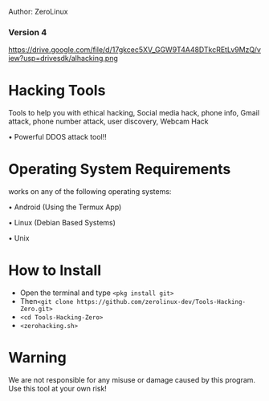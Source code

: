 Author: ZeroLinux 
### Version 4

https://drive.google.com/file/d/17gkcec5XV_GGW9T4A48DTkcREtLv9MzQ/view?usp=drivesdk/alhacking.png

# Hacking Tools
Tools to help you with ethical hacking, Social media hack, phone info, Gmail attack, phone number attack, user discovery, Webcam Hack

• Powerful DDOS attack tool!!

# Operating System Requirements
works on any of the following operating systems:

• Android (Using the Termux App)

• Linux (Debian Based Systems)

• Unix

# How to Install
* Open the terminal and type `<pkg install git>`
* Then`<git clone https://github.com/zerolinux-dev/Tools-Hacking-Zero.git>`
* `<cd Tools-Hacking-Zero>`
* `<zerohacking.sh>`


# Warning

We are not responsible for any misuse or damage caused by this program. Use this tool at your own risk!


